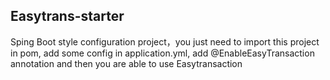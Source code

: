 ## Easytrans-starter
Sping Boot style configuration project，you just need to import this project in pom, add some config in application.yml, add @EnableEasyTransaction annotation and then you are able to use Easytransaction
